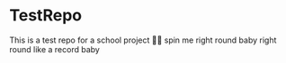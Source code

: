 # TestRepo
This is a test repo for a school project
😵‍💫 spin me right round baby right round like a record baby

